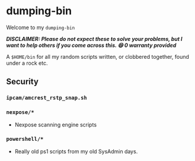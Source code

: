 # dumping-bin

Welcome to my `dumping-bin`

***DISCLAIMER: Please do not expect these to solve your problems, but I want to help others if you come across this. :smile: 0 warranty provided***

A `$HOME/bin` for all my random scripts written, or clobbered together, found under a rock etc.

## Security

### `ipcam/amcrest_rstp_snap.sh`

### `nexpose/*`

- Nexpose scanning engine scripts

### `powershell/*`

- Really old ps1 scripts from my old SysAdmin days.

